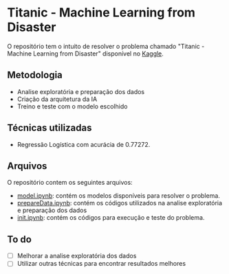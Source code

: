 # Titanic - Machine Learning from Disaster
O repositório tem o intuito de resolver o problema chamado "Titanic - Machine Learning from Disaster" disponível no [Kaggle](https://www.kaggle.com/competitions/titanic/overview).

## Metodologia
* Analise exploratória e preparação dos dados 
* Criação da arquitetura da IA
* Treino e teste com o modelo escolhido

## Técnicas utilizadas
* Regressão Logística com acurácia de 0.77272.

## Arquivos
O repositório contem os seguintes arquivos: 
* [model.ipynb](https://github.com/jhonatanleao/Titanic_Competition_Kaggle/blob/main/model.ipynb): contém os modelos disponíveis para resolver o problema.
* [prepareData.ipynb](https://github.com/jhonatanleao/Titanic_Competition_Kaggle/blob/main/prepareData.ipynb): contém os códigos utilizados na analise exploratória e preparação dos dados
* [init.ipynb](https://github.com/jhonatanleao/Titanic_Competition_Kaggle/blob/main/init.ipynb): contém os códigos para execução e teste do problema.

## To do
- [ ] Melhorar a analise exploratória dos dados
- [ ] Utilizar outras técnicas para encontrar resultados melhores